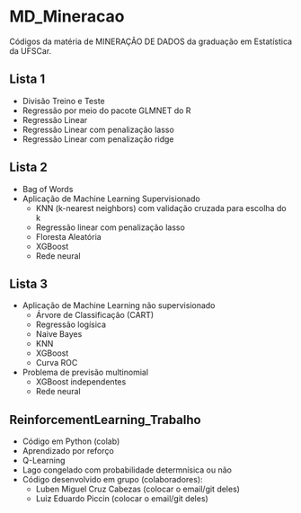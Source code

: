 # MD_Mineracao
Códigos da matéria de MINERAÇÃO DE DADOS da graduação em Estatística da UFSCar.

## Lista 1
- Divisão Treino e Teste
- Regressão por meio do pacote GLMNET do R
- Regressão Linear
- Regressão Linear com penalização lasso
- Regressão Linear com penalização ridge

## Lista 2
- Bag of Words
- Aplicação de Machine Learning Supervisionado 
  - KNN (k-nearest neighbors) com validação cruzada para escolha do k
  - Regressão linear com penalização lasso
  - Floresta Aleatória
  - XGBoost
  - Rede neural

## Lista 3
- Aplicação de Machine Learning não supervisionado
  - Árvore de Classificação (CART)
  - Regressão logísica
  - Naive Bayes
  - KNN
  - XGBoost
  - Curva ROC
- Problema de previsão multinomial 
  - XGBoost independentes
  - Rede neural 


## ReinforcementLearning_Trabalho

- Código em Python (colab)
- Aprendizado por reforço
- Q-Learning
- Lago congelado com probabilidade determnísica ou não
- Código desenvolvido em grupo (colaboradores):
  - Luben Miguel Cruz Cabezas (colocar o email/git deles)
  - Luiz Eduardo Piccin  (colocar o email/git deles)
